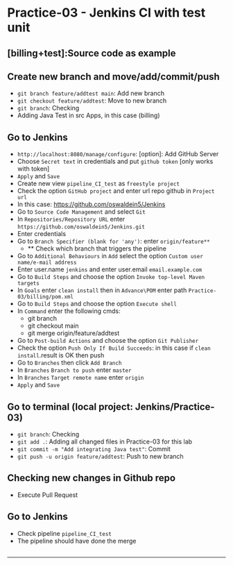 # Practice-03 - Jenkins CI with test unit

## [billing+test]:Source code as example

## Create new branch and move/add/commit/push
- `git branch feature/addtest main`: Add new branch
- `git checkout feature/addtest`: Move to new branch
- `git branch`: Checking
- Adding Java Test in src Apps, in this case (billing)

## Go to Jenkins

- `http://localhost:8080/manage/configure`: [option]: Add GitHub Server
- Choose `Secret text` in credentials and put `github token` [only works with token]
- `Apply` and `Save`
- Create new view `pipeline_CI_test` as `freestyle project` 
- Check the option `GitHub project` and enter url repo github in `Project url` 
- In this case: https://github.com/oswaldein5/Jenkins
- Go to `Source Code Management` and select `Git`
- In `Repositories/Repository URL` enter `https://github.com/oswaldein5/Jenkins.git`
- Enter credentials
- Go to `Branch Specifier (blank for 'any')`: enter `origin/feature**` 
	- ** Check which branch that triggers the pipeline
- Go to `Additional Behaviours` in `Add` select the option `Custom user name/e-mail address`
- Enter user.name `jenkins` and enter user.email `email.example.com`
- Go to `Build Steps` and choose the option `Invoke top-level Maven targets`
- In `Goals` enter `clean install` then in `Advance\POM` enter path `Practice-03/billing/pom.xml`
- Go to `Build Steps` and choose the option `Execute shell`
- In `Command` enter the following cmds:
	- git branch
	- git checkout main
	- git merge origin/feature/addtest
- Go to `Post-build Actions` and choose the option `Git Publisher`
- Check the option `Push Only If Build Succeeds`: in this case if `clean install`.result is OK then push
- Go to `Branches` then click `Add Branch`
- In `Branches` `Branch to push` enter `master`
 - In `Branches` `Target remote name` enter `origin`
- `Apply` and `Save`

## Go to terminal (local project: Jenkins/Practice-03)
- `git branch`: Checking
- `git add .`: Adding all changed files in Practice-03 for this lab
- `git commit -m "Add integrating Java test"`: Commit
- `git push -u origin feature/addtest`: Push to new branch

## Checking new changes in Github repo
- Execute Pull Request

## Go to Jenkins
- Check pipeline `pipeline_CI_test`
- The pipeline should have done the merge

##

##

---
